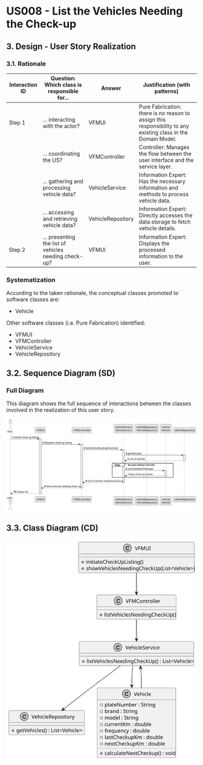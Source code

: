 # US008 - List the Vehicles Needing the Check-up

## 3. Design - User Story Realization

### 3.1. Rationale



| Interaction ID | Question: Which class is responsible for... | Answer                  | Justification (with patterns)                                                                                 |
|----------------|--------------------------------------------|-------------------------|--------------------------------------------------------------------------------------------------------------|
| Step 1         | ... interacting with the actor?            | VFMUI                   | Pure Fabrication: there is no reason to assign this responsibility to any existing class in the Domain Model. |
|                | ... coordinating the US?                   | VFMController           | Controller: Manages the flow between the user interface and the service layer.                                |
|                | ... gathering and processing vehicle data? | VehicleService          | Information Expert: Has the necessary information and methods to process vehicle data.                        |
|                | ... accessing and retrieving vehicle data? | VehicleRepository       | Information Expert: Directly accesses the data storage to fetch vehicle details.                              |
| Step 2         | ... presenting the list of vehicles needing check-up? | VFMUI            | Information Expert: Displays the processed information to the user.                                           |

### Systematization

According to the taken rationale, the conceptual classes promoted to software classes are:


- Vehicle

Other software classes (i.e. Pure Fabrication) identified: 

* VFMUI  
* VFMController
* VehicleService
* VehicleRepository

## 3.2. Sequence Diagram (SD)


### Full Diagram

This diagram shows the full sequence of interactions between the classes involved in the realization of this user story.

![Sequence Diagram - Full](svg/us08-sequence-diagram.svg)


## 3.3. Class Diagram (CD)

![Class Diagram](svg/us08-class-diagram.svg)
